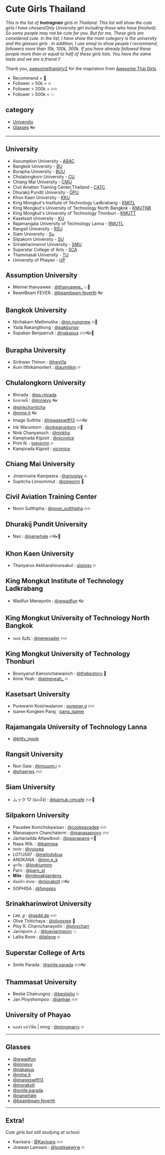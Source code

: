 # Cute Girls Thailand 
_This is the list of **Instragram** girls in Thailand. This list will show the cute girls I have chosen(Only University girl including those who have finished). So some people may not be cute for you. But for me, These girls are considered cute. In the list, I have show the main category is the university and the glasses girls . In addition, I use emoji to show people I recommend, followers more than 10k, 100k, 300k. If you have already followed these people more than or equal to half of these girls lists. You have the same taste and we are a friend.!!_

Thank you, [awesomethaigirlv2](https://github.com/awesomethaigirlv2) for the inspiration from [Awesome Thai Girls](https://github.com/awesomethaigirlv2/ThaiGirlGetItGood-xD)

- Recommend = :triangular_flag_on_post:
- Follower > 50k = :fire:
- Follower > 200k = :fire::fire:
- Follower > 500k = :boom:

## category
- [University](#University)
- [Glasses](#Glasses) :eyeglasses:

-----
## University
* Assumption University - [ABAC](#Assumption-University)
* Bangkok University - [BU](#Bangkok-University)
* Burapha University - [BUU](#Burapha-University)
* Chulalongkorn University - [CU](#Chulalongkorn-University)
* Chiang Mai University - [CMU](#Chiang-Mai-University)
* Civil Aviation Training Center,Thailand - [CATC](#Civil-Aviation-Training-Center)
* Dhurakij Pundit University - [DPU](#Dhurakij-Pundit-University)
* Khon Kaen University - [KKU](#Khon-Kaen-University)
* King Mongkut's Institute of Technology Ladkrabang - [KMITL](#King-Mongkut-Institute-of-Technology-Ladkrabang)
* King Mongkut's University of Technology North Bangkok - [KMUTNB](#King-Mongkut-University-of-Technology-North-Bangkok)
* King Mongkut's University of Technology Thonburi - [KMUTT](#King-Mongkut-University-of-Technology-Thonburi)
* Kasetsart University - [KU](#Kasetsart-University)
* Rajamangala University of Technology Lanna - [RMUTL](#Rajamangala-University-of-Technology-Lanna)
* Rangsit University - [RSU](#Rangsit-University)
* Siam University - [Su](#Siam-University)
* Silpakorn University - [SU](#Silpakorn-University)
* Srinakharinwirot University - [SMU](#Srinakharinwirot-University)
* Superstar College of Arts  - [SCA](#Superstar-College-of-Arts)
* Thammasat University - [TU](#Thammasat-University)
* University of Phayao - [UP](#University-of-Phayao)


## Assumption University
- Meimei thanyawee : [@thanyawee_](https://www.instagram.com/thanyawee_/) :boom::triangular_flag_on_post:
- BeamBeam FEVER : [@beambeam.feverth](https://www.instagram.com/beambeam.feverth/) :eyeglasses:

## Bangkok University
- Nichakarn Methmutha : [@nn.nungnew](https://www.instagram.com/nn.nungnew/) :fire::triangular_flag_on_post:
- Yada Rakangthong : [@pakbungy](https://www.instagram.com/pakbungy/)
- Supakan Benjaarruk : [@nakapus](https://www.instagram.com/nakapus/) :fire::fire::eyeglasses::triangular_flag_on_post:

## Burapha University
- Sirikwan Thinon : [@heyt1a](https://www.instagram.com/heyt1a/)
- Aum Itthikamonlert : [@aumitkm](https://www.instagram.com/aumitkm/) :fire:

## Chulalongkorn University
- Rinrada : [@ps.rinrada](https://www.instagram.com/ps.rinrada/) 
- น้องเจนนี่ : [@jinnieyy](https://www.instagram.com/jinnieyy/) :eyeglasses:
- [@ginkchonticha](https://www.instagram.com/ginkchonticha/)
- [@mine.jt](https://www.instagram.com/mine.jt/) :eyeglasses:
- Image Suthita : [@imageswift13](https://www.instagram.com/imageswift13/) :fire::fire::eyeglasses:
- Ink Waruntorn : [@inkwaruntorn](https://www.instagram.com/inkwaruntorn/) :fire::triangular_flag_on_post:
- Nink Chanyanuch : [@ninkha](https://www.instagram.com/ninkha/)
- Kampirada Kijpisit : [@nicnnice](https://www.instagram.com/nicnnice/)
- Prim N. : [toeyprim](https://www.instagram.com/toeyprim/) :fire:
- Kampirada Kijpisit : [nicnnice](https://www.instagram.com/nicnnice/)

## Chiang Mai University
- Jinierinsine Kampeera : [@ginygigy](https://www.instagram.com/ginygigy/) :fire:
- Supitcha Limsommut : [@omeorm](https://www.instagram.com/omeorm/) :triangular_flag_on_post:

## Civil Aviation Training Center
- Noon Sutthipha : [@noon_sutthipha](https://www.instagram.com/noon_sutthipha/) :fire::fire:

## Dhurakij Pundit University
- Nan : [@nanwhale](https://www.instagram.com/nanwhale/) :fire::eyeglasses::triangular_flag_on_post:

## Khon Kaen University
- Thanyarus Akkharahirunsakul : [gigiggy](https://www.instagram.com/gigiggy/) :fire:

## King Mongkut Institute of Technology Ladkrabang
- Wadfun Menayotin : [@wwadfun](https://www.instagram.com/wwadfun/) :eyeglasses:

## King Mongkut University of Technology North Bangkok
- เนเน่ ねね : [@nenevader](https://www.instagram.com/nenevader/) :fire::fire:

## King Mongkut University of Technology Thonburi
- Boonyanut Kamonchaiwanich : [@thebestory](https://www.instagram.com/thebestory/) :triangular_flag_on_post:
- Aime Yeah : [@aimeyeah_](https://www.instagram.com/aimeyeah_/) :fire:

## Kasetsart University
- Purewarin Kosiriwalanon : [purepwr.g](https://www.instagram.com/purepwr.g/) :fire::fire:
- Isaree Kongken Pang : [pang_isaree](https://www.instagram.com/pang_isaree/)

## Rajamangala University of Technology Lanna
- [@kitty_mook](https://www.instagram.com/kitty_mook/) 

## Rangsit University
- Nun Gaia : [@nnuunn.i](https://www.instagram.com/nnuunn.i/) :fire:
- [@phaerws](https://www.instagram.com/phaerws/) :fire::fire:

## Siam University
- ムック ♡ (น้องไข่) : [@kaimuk.cmcafe](https://www.instagram.com/kaimuk.cmcafe/) :fire::fire::triangular_flag_on_post:

## Silpakorn University
- Pavadee Komchokpaisan : [@cookpavadee](https://www.instagram.com/cookpavadee/) :fire::fire:
- Manasaporn Chanchalerm : [@manasaproyy](https://www.instagram.com/manasaproyy/) :fire::fire:
- Jantanadda Attawibool : [@ppprapang](https://www.instagram.com/ppprapang/) :fire::triangular_flag_on_post:
- Napa Wik. : [@bamnpa](https://www.instagram.com/bamnpa/)
- ยยยย : [@yyoyea](https://www.instagram.com/yyoyea/)
- LOTUS97 : [@melodybua](https://www.instagram.com/melodybua/)
- ANGKANA : [@mm.e_k](https://www.instagram.com/mm.e_k/)
- ลูกจัน : [@lookjunnnn](https://www.instagram.com/lookjunnnn/)
- Parn : [@parn_st](https://www.instagram.com/parn_st/)
- 𝐌𝐢𝐥𝐞 : [@mileoakgardens](https://www.instagram.com/mileoakgardens/)
- ต้นหลิว มรกต : [@morakotl](https://www.instagram.com/morakotl/) :fire::eyeglasses:
- SOPHISA : [@fongsps](https://www.instagram.com/fongsps/)

## Srinakharinwirot University
- 𝐿𝑒𝑒, 𝑔 : [@gadd.de](https://www.instagram.com/gadd.de/) :fire::fire:
- Olive Thitichaya : [@olivexree](https://www.instagram.com/olivexree/) :triangular_flag_on_post:
- Ploy R. Charnchanayotin : [@ploycharr](https://www.instagram.com/ploycharr/)
- Jarinporn J. : [@toeyjarinporn](https://www.instagram.com/toeyjarinporn/) :boom:
- Lalita Boon : [@lalieye](https://www.instagram.com/lalieye/) :fire:

## Superstar College of Arts 
- Smile Parada : [@smile.parada](https://www.instagram.com/smile.parada/) :fire::fire::eyeglasses:

## Thammasat University
- Bestie Chairungroj : [@bestieliu](https://www.instagram.com/bestieliu/) :fire:
- Jan Ployshompoo : [@janhae](https://www.instagram.com/janhae/) :fire::fire:

## University of Phayao
- นภสร แก้ววิชิต | ming : [@mingmarry](https://www.instagram.com/mingmarry/) :fire:

-----
## Glasses
- [@wwadfun](https://www.instagram.com/wwadfun/)
- [@jinnieyy](https://www.instagram.com/jinnieyy/)
- [@nakapus](https://www.instagram.com/nakapus/)
- [@mine.jt](https://www.instagram.com/mine.jt/)
- [@imageswift13](https://www.instagram.com/imageswift13/)
- [@morakotl](https://www.instagram.com/morakotl/)
- [@smile.parada](https://www.instagram.com/smile.parada/)
- [@nanwhale](https://www.instagram.com/nanwhale/)
- [@beambeam.feverth](https://www.instagram.com/beambeam.feverth/)

----
## Extra!
_Cute girls but still studying at school._
- Kavisara : [@Kavisara](https://www.instagram.com/perthkvsr/) :fire::fire:
- Jirawan Lamsam : [@lookkaewjrw](https://www.instagram.com/lookkaewjrw/) :fire: